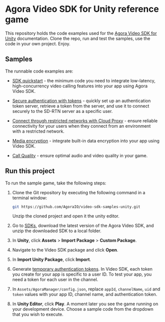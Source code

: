 # Agora Video SDK for Unity reference game

This repository holds the code examples used for the [Agora Video SDK for Unity](https://github.com/AgoraIO/video-sdk-samples-unity) documentation. Clone the repo, run and test the samples, use the code in your own project. Enjoy.

## Samples  

The runnable code examples are:

- [SDK quickstart](/Assets/get-started) - the minimum code you need to integrate low-latency, high-concurrency
  video calling features into your app using Agora Video SDK.
- [Secure authentication with tokens](/Assets/authentication-wokflow/) - quickly set up an authentication token server, retrieve
  a token from the server, and use it to connect securely to the SD-RTN server as a specific user.
- [Connect through restricted networks with Cloud Proxy](/Assets/cloud-proxy/) - ensure reliable connectivity for your users when they connect from an
  environment with a restricted network.
- [Media encryption](/Assets/media-stream-encryption/) - integrate built-in data encryption into your app using Video SDK.

- [Call Quality](/Assets/ensure-call-quality/) - ensure optimal audio and video quality in your game.


## Run this project

To run the sample game, take the following steps:

1. Clone the Git repository by executing the following command in a terminal window:

    ```bash
    git https://github.com/AgoraIO/video-sdk-samples-unity.git
    ```
    Unzip the cloned project and open it the unity editor.

1. Go to [SDKs](https://docs.agora.io/en/sdks?platform=unity), download the latest version of the Agora Video SDK, and unzip the downloaded SDK to a local folder.

1. In **Unity**, click **Assets** > **Import Package** > **Custom Package**.

1. Navigate to the Video SDK package and click **Open**.

1. In **Import Unity Package**, click **Import**.

1. Generate [temporary authentication tokens](https://docs.agora.io/en/video-calling/reference/manage-agora-account?platform=unity#generate-a-temporary-token). 
   In Video SDK, each token you create for your app is specific to a user ID. To test your app, you need a token for each user in the channel. 

1. In `Assets/AgoraManager/config.json`, replace `appId`, `channelName`, `uid` and `token` values with your app ID, channel name, and authentication token.

1. In **Unity Editor**, click **Play**. A moment later you see the game running on your development device.
    Choose a sample code from the dropdown that you wish to execute.

